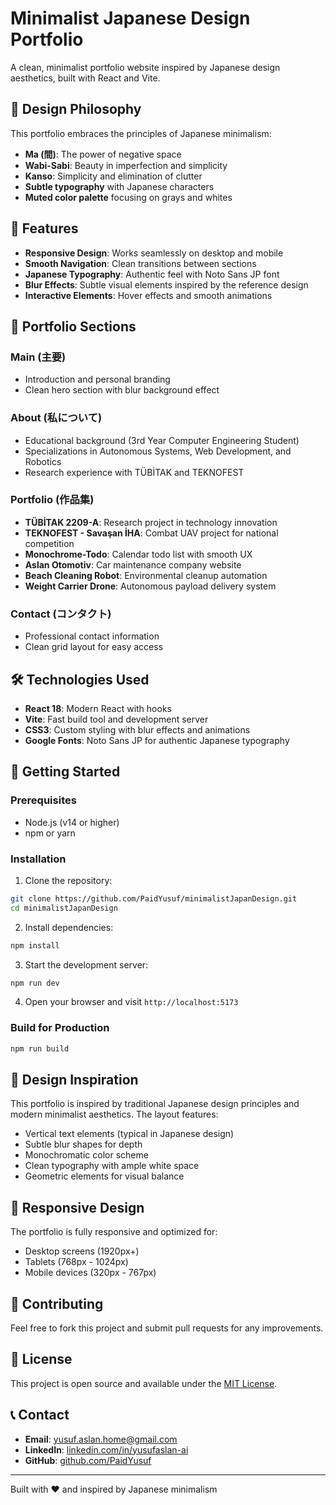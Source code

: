 # Minimalist Japanese Design Portfolio

A clean, minimalist portfolio website inspired by Japanese design aesthetics, built with React and Vite.

## 🎨 Design Philosophy

This portfolio embraces the principles of Japanese minimalism:
- **Ma (間)**: The power of negative space
- **Wabi-Sabi**: Beauty in imperfection and simplicity
- **Kanso**: Simplicity and elimination of clutter
- **Subtle typography** with Japanese characters
- **Muted color palette** focusing on grays and whites

## 🚀 Features

- **Responsive Design**: Works seamlessly on desktop and mobile
- **Smooth Navigation**: Clean transitions between sections
- **Japanese Typography**: Authentic feel with Noto Sans JP font
- **Blur Effects**: Subtle visual elements inspired by the reference design
- **Interactive Elements**: Hover effects and smooth animations

## 📁 Portfolio Sections

### Main (主要)
- Introduction and personal branding
- Clean hero section with blur background effect

### About (私について)
- Educational background (3rd Year Computer Engineering Student)
- Specializations in Autonomous Systems, Web Development, and Robotics
- Research experience with TÜBİTAK and TEKNOFEST

### Portfolio (作品集)
- **TÜBİTAK 2209-A**: Research project in technology innovation
- **TEKNOFEST - Savaşan İHA**: Combat UAV project for national competition
- **Monochrome-Todo**: Calendar todo list with smooth UX
- **Aslan Otomotiv**: Car maintenance company website
- **Beach Cleaning Robot**: Environmental cleanup automation
- **Weight Carrier Drone**: Autonomous payload delivery system

### Contact (コンタクト)
- Professional contact information
- Clean grid layout for easy access

## 🛠️ Technologies Used

- **React 18**: Modern React with hooks
- **Vite**: Fast build tool and development server
- **CSS3**: Custom styling with blur effects and animations
- **Google Fonts**: Noto Sans JP for authentic Japanese typography

## 🚀 Getting Started

### Prerequisites
- Node.js (v14 or higher)
- npm or yarn

### Installation

1. Clone the repository:
```bash
git clone https://github.com/PaidYusuf/minimalistJapanDesign.git
cd minimalistJapanDesign
```

2. Install dependencies:
```bash
npm install
```

3. Start the development server:
```bash
npm run dev
```

4. Open your browser and visit `http://localhost:5173`

### Build for Production

```bash
npm run build
```

## 🎯 Design Inspiration

This portfolio is inspired by traditional Japanese design principles and modern minimalist aesthetics. The layout features:
- Vertical text elements (typical in Japanese design)
- Subtle blur shapes for depth
- Monochromatic color scheme
- Clean typography with ample white space
- Geometric elements for visual balance

## 📱 Responsive Design

The portfolio is fully responsive and optimized for:
- Desktop screens (1920px+)
- Tablets (768px - 1024px)
- Mobile devices (320px - 767px)

## 🤝 Contributing

Feel free to fork this project and submit pull requests for any improvements.

## 📄 License

This project is open source and available under the [MIT License](LICENSE).

## 📞 Contact

- **Email**: yusuf.aslan.home@gmail.com
- **LinkedIn**: [linkedin.com/in/yusufaslan-ai](https://www.linkedin.com/in/yusufaslan-ai/)
- **GitHub**: [github.com/PaidYusuf](https://github.com/PaidYusuf)

---

Built with ❤️ and inspired by Japanese minimalism
